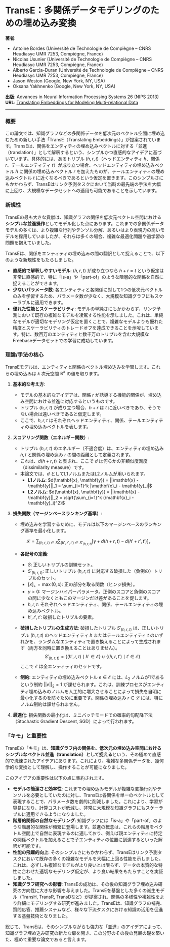 # TransE：多関係データモデリングのための埋め込み変換

**著者**:
* Antoine Bordes (Université de Technologie de Compiègne – CNRS Heudiasyc UMR 7253, Compiègne, France)
* Nicolas Usunier (Université de Technologie de Compiègne – CNRS Heudiasyc UMR 7253, Compiègne, France)
* Alberto Garcia-Duran (Université de Technologie de Compiègne – CNRS Heudiasyc UMR 7253, Compiègne, France)
* Jason Weston (Google, New York, NY, USA)
* Oksana Yakhnenko (Google, New York, NY, USA)

**出版**: Advances in Neural Information Processing Systems 26 (NIPS 2013)
**URL**: [Translating Embeddings for Modeling Multi-relational Data](https://proceedings.neurips.cc/paper/5071-translating-embeddings-for-modeling-multi-relational-data.pdf)

---

### 概要

この論文では、知識グラフなどの多関係データを低次元のベクトル空間に埋め込むための新しい手法「TransE（Translating Embeddings）」が提案されています。TransEは、関係をエンティティの埋め込みベクトルに対する「並進（translation）」として解釈するという、シンプルかつ直感的なアイデアに基づいています。具体的には、あるトリプル $(h, r, t)$（ヘッドエンティティ $h$、関係 $r$、テールエンティティ $t$）が成り立つ場合、ヘッドエンティティの埋め込みベクトル $h$ に関係の埋め込みベクトル $r$ を加えたものが、テールエンティティの埋め込みベクトル $t$ に近くなるべきであるという仮定を置きます。このシンプルさにもかかわらず、TransEはリンク予測タスクにおいて当時の最先端の手法を大幅に上回り、大規模なデータセットへの適用も可能であることを示しています。

### 新規性

TransEの最も大きな貢献は、知識グラフの関係を低次元ベクトル空間における**シンプルな並進操作**としてモデル化した点にあります。これまでの多関係データモデルの多くは、より複雑な行列やテンソル分解、あるいはより表現力の高いモデルを採用していましたが、それらは多くの場合、複雑な最適化問題や過学習の問題を抱えていました。

TransEは、関係をエンティティの埋め込みの間の翻訳として捉えることで、以下のような新規性をもたらしました。

* **直感的で解釈しやすいモデル**: $(h, r, t)$ が成り立つなら $h + r \approx t$ という仮定は非常に直感的で、特に「is-a」や「part-of」のような階層的な関係を自然に捉えることができます。
* **少ないパラメータ数**: 各エンティティと各関係に対して1つの低次元ベクトルのみを学習するため、パラメータ数が少なく、大規模な知識グラフにもスケーラブルに適用できます。
* **優れた性能とスケーラビリティ**: モデルの単純さにもかかわらず、リンク予測において既存の複雑なモデルを凌駕する性能を示しました。これは、単純なモデルが適切なモデリング仮定を置くことで、複雑なモデルよりも優れた精度とスケーラビリティのトレードオフを達成できることを示唆しています。特に、数百万のエンティティと数千万のトリプルを含む大規模なFreebaseデータセットでの学習に成功しています。

### 理論/手法の核心

TransEモデルは、エンティティと関係のベクトル埋め込みを学習します。これらの埋め込みは $k$ 次元空間 $\mathbb{R}^k$ の値を取ります。

1.  **基本的な考え方**:
    * モデルの基本的なアイデアは、関係 $r$ が誘導する機能的関係が、埋め込み空間における並進に対応するというものです。
    * トリプル $(h, r, t)$ が成り立つ場合、$h + r$ は $t$ に近いべきであり、そうでない場合は遠いべきであると仮定します。
    * ここで、$h, r, t$ はそれぞれヘッドエンティティ、関係、テールエンティティの埋め込みベクトルを表します。

2.  **スコアリング関数（エネルギー関数）**:
    * トリプル $(h, r, t)$ のエネルギー（不適合度）は、エンティティの埋め込み $h, t$ と関係の埋め込み $r$ の間の距離として定義されます。
    * これは、$d(h + r, t)$ と表され、ここで $d$ は何らかの非類似度測度（dissimilarity measure）です。
    * 本論文では、$d$ としてL1ノルムまたはL2ノルムが用いられます。
        * **L1ノルム**: $d(\mathbf{x}, \mathbf{y}) = ||\mathbf{x} - \mathbf{y}||_1 = \sum_{i=1}^k |\mathbf{x}_i - \mathbf{y}_i|$
        * **L2ノルム**: $d(\mathbf{x}, \mathbf{y}) = ||\mathbf{x} - \mathbf{y}||_2 = \sqrt{\sum_{i=1}^k (\mathbf{x}_i - \mathbf{y}_i)^2}$

3.  **損失関数（マージンベースランキング基準）**:
    * 埋め込みを学習するために、モデルは以下のマージンベースのランキング基準を最小化します。

    $$
    \mathcal{L} = \sum_{(h, r, t) \in S} \sum_{(h', r', t') \in S'_{(h,r,t)}} [\gamma + d(h + r, t) - d(h' + r', t')]_+
    $$

    * **各記号の定義**:
        * $S$: 正しいトリプルの訓練セット。
        * $S'_{(h,r,t)}$: 正しいトリプル $(h, r, t)$ に対応する破損した（負例の）トリプルのセット。
        * $[x]_+ = \max(0, x)$: 正の部分を取る関数（ヒンジ損失）。
        * $\gamma > 0$: マージンハイパーパラメータ。正例のスコアと負例のスコアの間に少なくともこのマージンだけ差があることを促します。
        * $h, r, t$: それぞれヘッドエンティティ、関係、テールエンティティの埋め込みベクトル。
        * $h', r', t'$: 破損したトリプルの要素。

    * **破損したトリプルの生成方法**: 破損したトリプル $S'_{(h,r,t)}$ は、正しいトリプル $(h, r, t)$ のヘッドエンティティ $h$ またはテールエンティティ $t$ のいずれかを、ランダムなエンティティで置き換えることによって生成されます（両方を同時に置き換えることはありません）。
        $$
        S'_{(h,r,t)} = \{(h', r, t) \mid h' \in \mathcal{E}\} \cup \{(h, r, t') \mid t' \in \mathcal{E}\}
        $$
        ここで $\mathcal{E}$ は全エンティティのセットです。

    * **制約**: エンティティの埋め込みベクトル $e \in \mathcal{E}$ には、$L_2$ ノルムが1であるという制約 $||e||_2 = 1$ が課せられます。これは、訓練プロセスがエンティティ埋め込みのノルムを人工的に増大させることによって損失を自明に最小化するのを防ぐために重要です。関係の埋め込み $r \in \mathcal{L}$ には、特にノルム制約は課せられません。

4.  **最適化**: 損失関数の最小化は、ミニバッチモードでの確率的勾配降下法（Stochastic Gradient Descent, SGD）によって行われます。

### 「キモ」と重要性

TransEの「キモ」は、**知識グラフ内の関係を、低次元の埋め込み空間におけるシンプルなベクトル並進（translation）として捉える**という、その極めて直感的で洗練されたアイデアにあります。これにより、複雑な多関係データを、幾何学的な変換として理解し、操作することが可能になりました。

このアイデアの重要性は以下の点に集約されます。

* **モデルの簡潔さと効率性**: これまでの埋め込みモデルが複雑な変換行列やテンソルを必要としていたのに対し、TransEは各関係を単一のベクトルとして表現することで、パラメータ数を劇的に削減しました。これにより、学習が容易になり、計算コストが低減し、非常に大規模な知識グラフにもスケーラブルに適用できるようになりました。
* **階層的関係の自然なモデリング**: 知識グラフには「is-a」や「part-of」のような階層的な関係が頻繁に登場します。並進の概念は、これらの階層をベクトル空間上で自然に表現するのに適しており、例えば親エンティティに特定の関係ベクトルを加えることで子エンティティの位置に到達するといった解釈が可能です。
* **性能の飛躍的向上**: そのシンプルさにもかかわらず、TransEはリンク予測タスクにおいて既存の多くの複雑なモデルを大幅に上回る性能を示しました。これは、必ずしも複雑なモデルがより良いとは限らず、データの本質的な特性に合わせた適切なモデリング仮定が、より良い結果をもたらすことを実証しました。
* **知識グラフ研究への影響**: TransEの成功は、その後の知識グラフ埋め込み研究の方向性に大きな影響を与えました。TransEを基盤とした多くの派生モデル（TransH, TransR, TransDなど）が提案され、関係の多様性や複雑性をより詳細にモデリングする研究が進みました。TransEは、知識グラフの補完、質問応答、推薦システムなど、様々な下流タスクにおける知識の活用を促進する基盤技術となりました。

総じて、TransEは、そのシンプルながらも強力な「並進」のアイデアによって、知識グラフ埋め込み研究の新たな扉を開き、この分野のその後の発展の礎を築いた、極めて重要な論文であると言えます。
